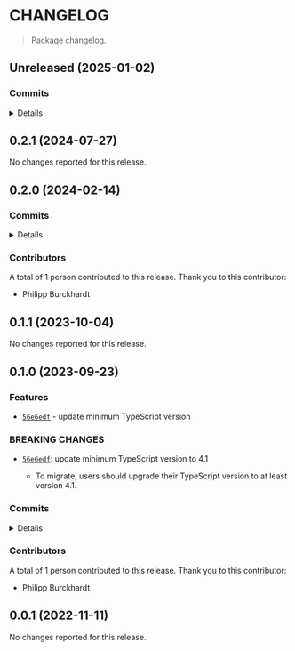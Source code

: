 # CHANGELOG

> Package changelog.

<section class="release" id="unreleased">

## Unreleased (2025-01-02)

<section class="commits">

### Commits

<details>

-   [`14706e4`](https://github.com/stdlib-js/stdlib/commit/14706e4baccbf3b827e12cae163d7b98a96b0fa8) - **docs:** update related packages sections [(#4445)](https://github.com/stdlib-js/stdlib/pull/4445) _(by stdlib-bot)_

</details>

</section>

<!-- /.commits -->

</section>

<!-- /.release -->

<section class="release" id="v0.2.1">

## 0.2.1 (2024-07-27)

No changes reported for this release.

</section>

<!-- /.release -->

<section class="release" id="v0.2.0">

## 0.2.0 (2024-02-14)

<section class="commits">

### Commits

<details>

-   [`46d049b`](https://github.com/stdlib-js/stdlib/commit/46d049b5d38f9ef6e426d6a517ac8925c94d7642) - **build:** replace tslint directive _(by Philipp Burckhardt)_

</details>

</section>

<!-- /.commits -->

<section class="contributors">

### Contributors

A total of 1 person contributed to this release. Thank you to this contributor:

-   Philipp Burckhardt

</section>

<!-- /.contributors -->

</section>

<!-- /.release -->

<section class="release" id="v0.1.1">

## 0.1.1 (2023-10-04)

No changes reported for this release.

</section>

<!-- /.release -->

<section class="release" id="v0.1.0">

## 0.1.0 (2023-09-23)

<section class="features">

### Features

-   [`56e6edf`](https://github.com/stdlib-js/stdlib/commit/56e6edfcdf0dda1a348a92a67378729861cf24e1) - update minimum TypeScript version

</section>

<!-- /.features -->

<section class="breaking-changes">

### BREAKING CHANGES

-   [`56e6edf`](https://github.com/stdlib-js/stdlib/commit/56e6edfcdf0dda1a348a92a67378729861cf24e1): update minimum TypeScript version to 4.1

    -   To migrate, users should upgrade their TypeScript version to at least version 4.1.

</section>

<!-- /.breaking-changes -->

<section class="commits">

### Commits

<details>

-   [`56e6edf`](https://github.com/stdlib-js/stdlib/commit/56e6edfcdf0dda1a348a92a67378729861cf24e1) - **feat:** update minimum TypeScript version _(by Philipp Burckhardt)_
-   [`874a610`](https://github.com/stdlib-js/stdlib/commit/874a610dccfd314582b3817f6eeb16771c34cf6b) - **build:** restrict coverage filter and guard against division by zero _(by Philipp Burckhardt)_

</details>

</section>

<!-- /.commits -->

<section class="contributors">

### Contributors

A total of 1 person contributed to this release. Thank you to this contributor:

-   Philipp Burckhardt

</section>

<!-- /.contributors -->

</section>

<!-- /.release -->

<section class="release" id="v0.0.1">

## 0.0.1 (2022-11-11)

No changes reported for this release.

</section>

<!-- /.release -->

